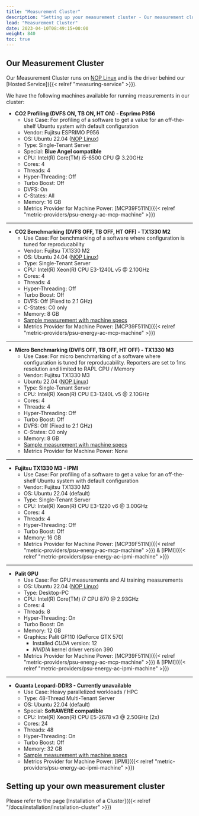 ```yaml
---
title: "Measurement Cluster"
description: "Setting up your measurement cluster - Our measurement cluster"
lead: "Measurement Cluster"
date: 2023-04-10T08:49:15+00:00
weight: 840
toc: true
---
```



## Our Measurement Cluster

Our Measurement Cluster runs on [NOP Linux](https://www.green-coding.io/blog/nop-linux/) and is the driver behind our [Hosted Service]({{< relref "measuring-service" >}}).

We have the following machines available for running measurements in our cluster:

- **CO2 Profiling (DVFS ON, TB ON, HT ON) - Esprimo P956**
    + Use Case: For profiling of a software to get a value for an off-the-shelf Ubuntu system with default configuration
    + Vendor: Fujitsu ESPRIMO P956
    + OS: Ubuntu 22.04 ([NOP Linux](https://www.green-coding.io/blog/nop-linux/))
    + Type: Single-Tenant Server 
    + Special: **Blue Angel compatible**
    + CPU: Intel(R) Core(TM) i5-6500 CPU @ 3.20GHz
    + Cores: 4
    + Threads: 4
    + Hyper-Threading: Off
    + Turbo Boost: Off
    + DVFS: On
    + C-States: All
    + Memory: 16 GB
    + Metrics Provider for Machine Power: [MCP39F511N]({{< relref "metric-providers/psu-energy-ac-mcp-machine" >}})

---

- **CO2 Benchmarking (DVFS OFF, TB OFF, HT OFF) - TX1330 M2**
    + Use Case: For benchmarking of a software where configuration is tuned for reproducability
    + Vendor: Fujitsu TX1330 M2
    + OS: Ubuntu 24.04 ([NOP Linux](https://www.green-coding.io/blog/nop-linux/))
    + Type: Single-Tenant Server 
    + CPU: Intel(R) Xeon(R) CPU E3-1240L v5 @ 2.10GHz
    + Cores: 4
    + Threads: 4
    + Hyper-Threading: Off
    + Turbo Boost: Off
    + DVFS: Off (Fixed to 2.1 GHz)
    + C-States: C0 only
    + Memory: 8 GB 
    + [Sample measurement with machine specs](https://metrics.green-coding.io/stats.html?id=9784422b-f4c6-42f3-addd-9e4c0833da74)
    + Metrics Provider for Machine Power: [MCP39F511N]({{< relref "metric-providers/psu-energy-ac-mcp-machine" >}})

---

- **Micro Benchmarking (DVFS OFF, TB OFF, HT OFF) - TX1330 M3**
    + Use Case: For micro benchmarking of a software where configuration is tuned for reproducability. Reporters are set to 1ms resolution and limited to RAPL CPU / Memory
    + Vendor: Fujitsu TX1330 M3
    + Ubuntu 22.04 ([NOP Linux](https://www.green-coding.io/blog/nop-linux/))
    + Type: Single-Tenant Server 
    + CPU: Intel(R) Xeon(R) CPU E3-1240L v5 @ 2.10GHz
    + Cores: 4
    + Threads: 4
    + Hyper-Threading: Off
    + Turbo Boost: Off
    + DVFS: Off (Fixed to 2.1 GHz)
    + C-States: C0 only
    + Memory: 8 GB
    + [Sample measurement with machine specs](https://metrics.green-coding.io/stats.html?id=262f1df0-ac6c-4e74-8d08-9c13c0b25293)
    + Metrics Provider for Machine Power: None

---

- **Fujitsu TX1330 M3 - IPMI**
    + Use Case: For profiling of a software to get a value for an off-the-shelf Ubuntu system with default configuration
    + Vendor: Fujitsu TX1330 M3
    + OS: Ubuntu 22.04 (default)
    + Type: Single-Tenant Server 
    + CPU: Intel(R) Xeon(R) CPU E3-1220 v6 @ 3.00GHz
    + Cores: 4
    + Threads: 4
    + Hyper-Threading: Off
    + Turbo Boost: Off
    + Memory: 16 GB
    + Metrics Provider for Machine Power: [MCP39F511N]({{< relref "metric-providers/psu-energy-ac-mcp-machine" >}}) & [IPMI]({{< relref "metric-providers/psu-energy-ac-ipmi-machine" >}})

---

- **Palit GPU**
    + Use Case: For GPU measurements and AI training measurements
    + OS: Ubuntu 22.04 ([NOP Linux](https://www.green-coding.io/blog/nop-linux/))
    + Type: Desktop-PC
    + CPU: Intel(R) Core(TM) i7 CPU 870 @ 2.93GHz
    + Cores: 4
    + Threads: 8
    + Hyper-Threading: On
    + Turbo Boost: On
    + Memory: 12 GB
    + Graphics: Palit GF110 (GeForce GTX 570)
        * Installed *CUDA* version: 12
        * *NVIDIA* kernel driver version 390
    + Metrics Provider for Machine Power: [MCP39F511N]({{< relref "metric-providers/psu-energy-ac-mcp-machine" >}}) & [IPMI]({{< relref "metric-providers/psu-energy-ac-ipmi-machine" >}})

---

- **Quanta Leopard-DDR3 - Currently unavailable**
    + Use Case: Heavy parallelized workloads / HPC
    + Type: 48-Thread Multi-Tenant Server 
    + OS: Ubuntu 22.04 (default)
    + Special: **SoftAWERE compatible**
    + CPU: Intel(R) Xeon(R) CPU E5-2678 v3 @ 2.50GHz (2x)
    + Cores: 24
    + Threads: 48
    + Hyper-Threading: On
    + Turbo Boost: Off
    + Memory: 32 GB
    + [Sample measurement with machine specs](https://metrics.green-coding.io/stats.html?id=72596fdf-b393-4cef-bb98-45679ae928f5)
    + Metrics Provider for Machine Power: [IPMI]({{< relref "metric-providers/psu-energy-ac-ipmi-machine" >}})


## Setting up your own measurement cluster

Please refer to the page [Installation of a Cluster]({{< relref "/docs/installation/installation-cluster" >}})
